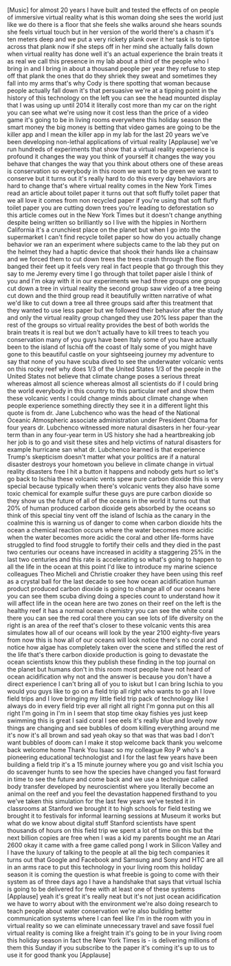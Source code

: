 
[Music]
for almost 20 years I have built and
tested the effects of on people of
immersive virtual reality what is this
woman doing she sees the world just like
we do there is a floor that she feels
she walks around she hears sounds she
feels virtual touch but in her version
of the world there&#39;s a chasm it&#39;s ten
meters deep and we put a very rickety
plank over it her task is to tiptoe
across that plank now if she steps off
in her mind she actually falls down when
virtual reality has done well it&#39;s an
actual experience the brain treats it as
real we call this presence in my lab
about a third of the people who I bring
in and I bring in about a thousand
people per year they refuse to step off
that plank the ones that do they shriek
they sweat and sometimes they fall into
my arms
that&#39;s why Cody is there spotting that
woman because people actually fall down
it&#39;s that persuasive we&#39;re at a tipping
point in the history of this technology
on the left you can see the head mounted
display that I was using up until 2014
it literally cost more than my car on
the right you can see what we&#39;re using
now it cost less than the price of a
video game it&#39;s going to be in living
rooms everywhere this holiday season the
smart money the big money is betting
that video games are going to be the
killer app and I mean the killer app in
my lab for the last 20 years we&#39;ve been
developing non-lethal applications of
virtual reality
[Applause]
we&#39;ve run hundreds of experiments that
show that a virtual reality experience
is profound it changes the way you think
of yourself it changes the way you
behave that changes the way that you
think about others one of these areas is
conservation so everybody in this room
we want to be green we want to conserve
but it turns out it&#39;s really hard to do
this every day behaviors are hard to
change
that&#39;s where virtual reality comes in
the New York Times read an article about
toilet paper it turns out that soft
fluffy toilet paper that we all love
it comes from non recycled paper if
you&#39;re using that soft fluffy toilet
paper you are cutting down trees you&#39;re
leading to deforestation so this article
comes out in the New York Times but it
doesn&#39;t change anything
despite being written so brilliantly so
I live with the hippies in Northern
California
it&#39;s a crunchiest place on the planet
but when I go into the supermarket I
can&#39;t find recycle toilet paper so how
do you actually change behavior we ran
an experiment where subjects came to the
lab they put on the helmet
they had a haptic device that shook
their hands like a chainsaw and we
forced them to cut down trees the trees
crash through the floor banged their
feet up it feels very real in fact
people that go through this they say to
me Jeremy every time I go through that
toilet paper aisle I think of you
and I&#39;m okay with it in our experiments
we had three groups one group cut down a
tree in virtual reality
the second group saw video of a tree
being cut down and the third group read
it beautifully written narrative of what
we&#39;d like to cut down a tree all three
groups said after this treatment that
they wanted to use less paper but we
followed their behavior after the study
and only the virtual reality group
changed they use 20% less paper than the
rest of the groups so virtual reality
provides the best of both worlds the
brain treats it is real but we don&#39;t
actually have to kill trees to teach you
conservation many of you guys have been
Italy some of you have actually been to
the island of Ischia off the coast of
Italy some of you might have gone to
this beautiful castle on your
sightseeing journey my adventure to say
that none of you have scuba dived to see
the underwater volcanic vents on this
rocky reef
why does 1/3 of the United States 1/3 of
the people in the United States not
believe that climate change poses a
serious threat whereas almost all
science whereas almost all scientists do
if I could bring the world everybody in
this country to this particular reef and
show them these volcanic vents I could
change minds about climate change when
people experience something directly
they see it in a different light this
quote is from dr. Jane Lubchenco who was
the head of the National Oceanic
Atmospheric associate administration
under President Obama for four years dr.
Lubchenco witnessed more natural
disasters in her four-year term than in
any four-year term in US history
she had a heartbreaking job her job is
to go and visit these sites and help
victims of natural disasters for example
hurricane san
what dr. Lubchenco learned is that
experience Trump&#39;s skepticism doesn&#39;t
matter what your politics are if a
natural disaster destroys your hometown
you believe in climate change in virtual
reality disasters free I hit a button it
happens and nobody gets hurt so let&#39;s go
back to Ischia these volcanic vents spew
pure carbon dioxide this is very special
because typically when there&#39;s volcanic
vents they also have some toxic chemical
for example sulfur these guys are pure
carbon dioxide so they show us the
future of all of the oceans in the world
it turns out that 20% of human produced
carbon dioxide gets absorbed by the
oceans so think of this special tiny
vent off the island of Ischia as the
canary in the coalmine
this is warning us of danger to come
when carbon dioxide hits the ocean a
chemical reaction occurs where the water
becomes more acidic when the water
becomes more acidic the coral and other
life-forms have struggled to find food
struggle to fortify their cells and they
died in the past two centuries our
oceans have increased in acidity a
staggering 25% in the last two centuries
and this rate is accelerating so what&#39;s
going to happen to all the life in the
ocean at this point I&#39;d like to
introduce my marine science colleagues
Theo Micheli and Christie croaker they
have been using this reef as a crystal
ball for the last decade to see how
ocean acidification human product
produced carbon dioxide is going to
change all of our oceans here you can
see them scuba diving doing a species
count to understand how it will affect
life in the ocean here are two zones on
their reef on the left is the healthy
reef it has a normal ocean chemistry you
can see the white coral there you can
see the red coral there you can see lots
of life diversity
on the right is an area of the reef
that&#39;s closer to these volcanic vents
this area simulates how all of our
oceans will look by the year 2100
eighty-five years from now this is how
all of our oceans will look notice
there&#39;s no coral and notice how algae
has completely taken over the scene and
stifled the rest of the life that&#39;s
there
carbon dioxide production is going to
devastate the ocean scientists know this
they publish these finding in the top
journal on the planet but humans don&#39;t
in this room most people have not heard
of ocean acidification why not and the
answer is because you don&#39;t have a
direct experience
I can&#39;t bring all of you to iskut but I
can bring Ischia to you would you guys
like to go on a field trip all right who
wants to go ah I love field trips and I
love bringing my little field trip pack
of technology like I always do in every
field trip ever all right all right I&#39;m
gonna put on this
all right I&#39;m going in
I&#39;m in I seem that stop time okay
fishies yes just keep swimming
this is great I said coral I see eels
it&#39;s really blue and lovely now things
are changing and see bubbles of doom
killing everything around me it&#39;s now
it&#39;s all brown and sad yeah okay so that
was that was bad
I don&#39;t want bubbles of doom can I make
it stop welcome back thank you welcome
back
welcome home Thank You Isaac
so my colleague Roy P who&#39;s a pioneering
educational technologist and I for the
last few years have been building a
field trip it&#39;s a 15 minute journey
where you go and visit Ischia you do
scavenger hunts to see how the species
have changed you fast forward in time to
see the future and come back and we use
a technique called body transfer
developed by neuroscientist where you
literally become an animal on the reef
and you feel the devastation happened
firsthand to you we&#39;ve taken this
simulation for the last few years we&#39;ve
tested it in classrooms at Stanford we
brought it to high schools for field
testing we brought it to festivals for
informal learning sessions at Museum it
works but what do we know about digital
stuff Stanford scientists have spent
thousands of hours on this field trip we
spent a lot of time on this but the next
billion copies are free when I was a kid
my parents bought me an Atari 2600 okay
it came with a free game called pong
I work in Silicon Valley and I have the
luxury of talking to the people at all
the big tech companies it turns out that
Google and Facebook and Samsung and Sony
and HTC are all in an arms race to put
this technology in your living room this
holiday season it is coming the question
is what freebie is going to come with
their system as of three days ago I have
a handshake that says that virtual
Ischia is going to be delivered for free
with at least one of these systems
[Applause]
yeah it&#39;s great it&#39;s really neat but
it&#39;s not just ocean acidification we
have to worry about with the environment
we&#39;re also doing research to teach
people about water conservation we&#39;re
also building better communication
systems where I can feel like I&#39;m in the
room with you in virtual reality so we
can eliminate unnecessary travel and
save fossil fuel virtual reality is
coming like a freight train it&#39;s going
to be in your living room this holiday
season in fact the New York Times is -
is delivering millions of them
this Sunday if you subscribe to the
paper it&#39;s coming it&#39;s up to us to use
it for good thank you
[Applause]
